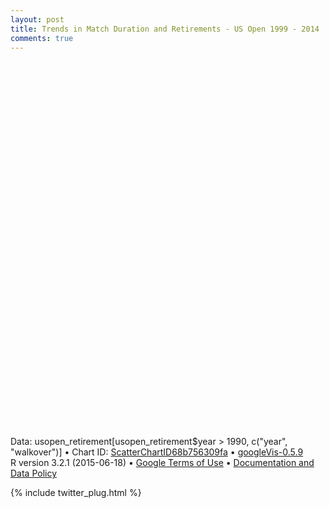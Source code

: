 ```yaml
---
layout: post
title: Trends in Match Duration and Retirements - US Open 1999 - 2014
comments: true
---
```


<!-- jsHeader -->
<script type="text/javascript">
 
// jsData 
function gvisDataScatterChartID68b756309fa () {
var data = new google.visualization.DataTable();
var datajson =
[
 [
 1991,
6 
],
[
 1992,
7 
],
[
 1993,
7 
],
[
 1994,
4 
],
[
 1995,
4 
],
[
 1996,
4 
],
[
 1997,
6 
],
[
 1998,
7 
],
[
 1999,
7 
],
[
 2000,
3 
],
[
 2001,
3 
],
[
 2002,
10 
],
[
 2003,
5 
],
[
 2004,
7 
],
[
 2005,
4 
],
[
 2006,
2 
],
[
 2007,
8 
],
[
 2008,
6 
],
[
 2009,
4 
],
[
 2010,
8 
],
[
 2011,
11 
],
[
 2012,
4 
],
[
 2013,
5 
],
[
 2014,
10 
] 
];
data.addColumn('number','year');
data.addColumn('number','walkover');
data.addRows(datajson);
return(data);
}
 
// jsDrawChart
function drawChartScatterChartID68b756309fa() {
var data = gvisDataScatterChartID68b756309fa();
var options = {};
options["allowHtml"] = true;
options["width"] =   1000;
options["height"] =    600;
options["trendlines"] = {0:{type: 'exponential'}, 1: {}};
options["hAxis"] = {format: '####', title: 'Year', minValue : 1990, maxValue: 2014, 
			ticks: [1990, 1992, 1994, 1996, 1998, 2000, 2002, 2004, 2006, 2008, 2010, 2012, 2014]};
options["vAxis"] = {title: 'Total'};


    var chart = new google.visualization.ScatterChart(
    document.getElementById('ScatterChartID68b756309fa')
    );
    chart.draw(data,options);
    

}
  
 
// jsDisplayChart
(function() {
var pkgs = window.__gvisPackages = window.__gvisPackages || [];
var callbacks = window.__gvisCallbacks = window.__gvisCallbacks || [];
var chartid = "corechart";
  
// Manually see if chartid is in pkgs (not all browsers support Array.indexOf)
var i, newPackage = true;
for (i = 0; newPackage && i < pkgs.length; i++) {
if (pkgs[i] === chartid)
newPackage = false;
}
if (newPackage)
  pkgs.push(chartid);
  
// Add the drawChart function to the global list of callbacks
callbacks.push(drawChartScatterChartID68b756309fa);
})();
function displayChartScatterChartID68b756309fa() {
  var pkgs = window.__gvisPackages = window.__gvisPackages || [];
  var callbacks = window.__gvisCallbacks = window.__gvisCallbacks || [];
  window.clearTimeout(window.__gvisLoad);
  // The timeout is set to 100 because otherwise the container div we are
  // targeting might not be part of the document yet
  window.__gvisLoad = setTimeout(function() {
  var pkgCount = pkgs.length;
  google.load("visualization", "1", { packages:pkgs, callback: function() {
  if (pkgCount != pkgs.length) {
  // Race condition where another setTimeout call snuck in after us; if
  // that call added a package, we must not shift its callback
  return;
}
while (callbacks.length > 0)
callbacks.shift()();
} });
}, 100);
}
 
// jsFooter
</script>
 
<!-- jsChart -->  
<script type="text/javascript" src="https://www.google.com/jsapi?callback=displayChartScatterChartID68b756309fa"></script>
 
<!-- divChart -->
  
<div id="ScatterChartID68b756309fa" 
  style="width: 1000; height: 600;">
</div>
 <div><span>Data: usopen_retirement[usopen_retirement$year > 1990, c("year", "walkover")] &#8226; Chart ID: <a href="Chart_ScatterChartID68b756309fa.html">ScatterChartID68b756309fa</a> &#8226; <a href="https://github.com/mages/googleVis">googleVis-0.5.9</a></span><br /> 
<!-- htmlFooter -->
<span> 
  R version 3.2.1 (2015-06-18) 
  &#8226; <a href="https://developers.google.com/terms/">Google Terms of Use</a> &#8226; <a href="https://google-developers.appspot.com/chart/interactive/docs/gallery/scatterchart">Documentation and Data Policy</a>
</span>
</div>

{% include twitter_plug.html %}
